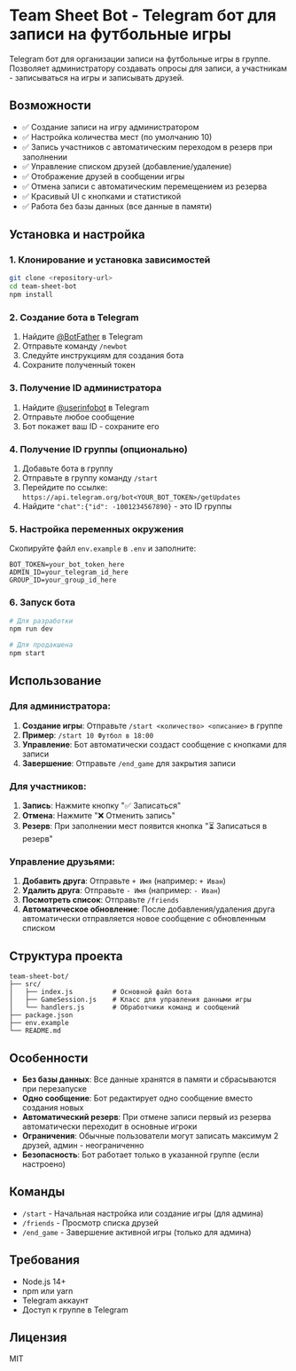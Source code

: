 # Team Sheet Bot - Telegram бот для записи на футбольные игры

Telegram бот для организации записи на футбольные игры в группе. Позволяет администратору создавать опросы для записи, а участникам - записываться на игры и записывать друзей.

## Возможности

- ✅ Создание записи на игру администратором
- ✅ Настройка количества мест (по умолчанию 10)
- ✅ Запись участников с автоматическим переходом в резерв при заполнении
- ✅ Управление списком друзей (добавление/удаление)
- ✅ Отображение друзей в сообщении игры
- ✅ Отмена записи с автоматическим перемещением из резерва
- ✅ Красивый UI с кнопками и статистикой
- ✅ Работа без базы данных (все данные в памяти)

## Установка и настройка

### 1. Клонирование и установка зависимостей

```bash
git clone <repository-url>
cd team-sheet-bot
npm install
```

### 2. Создание бота в Telegram

1. Найдите [@BotFather](https://t.me/BotFather) в Telegram
2. Отправьте команду `/newbot`
3. Следуйте инструкциям для создания бота
4. Сохраните полученный токен

### 3. Получение ID администратора

1. Найдите [@userinfobot](https://t.me/userinfobot) в Telegram
2. Отправьте любое сообщение
3. Бот покажет ваш ID - сохраните его

### 4. Получение ID группы (опционально)

1. Добавьте бота в группу
2. Отправьте в группу команду `/start`
3. Перейдите по ссылке: `https://api.telegram.org/bot<YOUR_BOT_TOKEN>/getUpdates`
4. Найдите `"chat":{"id": -1001234567890}` - это ID группы

### 5. Настройка переменных окружения

Скопируйте файл `env.example` в `.env` и заполните:

```env
BOT_TOKEN=your_bot_token_here
ADMIN_ID=your_telegram_id_here
GROUP_ID=your_group_id_here
```

### 6. Запуск бота

```bash
# Для разработки
npm run dev

# Для продакшена
npm start
```

## Использование

### Для администратора:

1. **Создание игры**: Отправьте `/start <количество> <описание>` в группе
2. **Пример**: `/start 10 Футбол в 18:00`
3. **Управление**: Бот автоматически создаст сообщение с кнопками для записи
4. **Завершение**: Отправьте `/end_game` для закрытия записи

### Для участников:

1. **Запись**: Нажмите кнопку "✅ Записаться"
2. **Отмена**: Нажмите "❌ Отменить запись"
3. **Резерв**: При заполнении мест появится кнопка "⏳ Записаться в резерв"

### Управление друзьями:

1. **Добавить друга**: Отправьте `+ Имя` (например: `+ Иван`)
2. **Удалить друга**: Отправьте `- Имя` (например: `- Иван`)
3. **Посмотреть список**: Отправьте `/friends`
4. **Автоматическое обновление**: После добавления/удаления друга автоматически отправляется новое сообщение с обновленным списком

## Структура проекта

```
team-sheet-bot/
├── src/
│   ├── index.js          # Основной файл бота
│   ├── GameSession.js    # Класс для управления данными игры
│   └── handlers.js       # Обработчики команд и сообщений
├── package.json
├── env.example
└── README.md
```

## Особенности

- **Без базы данных**: Все данные хранятся в памяти и сбрасываются при перезапуске
- **Одно сообщение**: Бот редактирует одно сообщение вместо создания новых
- **Автоматический резерв**: При отмене записи первый из резерва автоматически переходит в основные игроки
- **Ограничения**: Обычные пользователи могут записать максимум 2 друзей, админ - неограниченно
- **Безопасность**: Бот работает только в указанной группе (если настроено)

## Команды

- `/start` - Начальная настройка или создание игры (для админа)
- `/friends` - Просмотр списка друзей
- `/end_game` - Завершение активной игры (только для админа)

## Требования

- Node.js 14+
- npm или yarn
- Telegram аккаунт
- Доступ к группе в Telegram

## Лицензия

MIT
